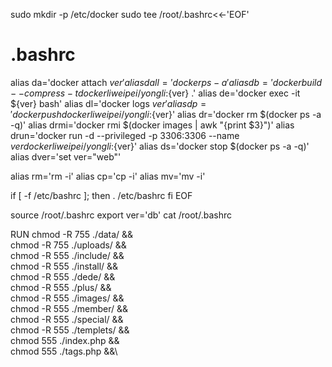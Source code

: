 sudo mkdir -p /etc/docker
sudo tee /root/.bashrc<<-'EOF'
# .bashrc

alias da='docker attach ${ver}'
alias dall='docker ps -a'
alias db='docker build  --compress -t dockerliweipei/yongli:${ver} .'
alias de='docker exec -it ${ver} bash'
alias dl='docker logs ${ver}'
alias dp='docker push dockerliweipei/yongli:${ver}'
alias dr='docker rm $(docker ps -a -q)'
alias drmi='docker rmi $(docker images | awk "{print $3}")'
alias drun='docker run -d --privileged -p 3306:3306  --name ${ver} dockerliweipei/yongli:${ver}'
alias ds='docker stop $(docker ps -a -q)'
alias dver='set ver="web"'

alias rm='rm -i'
alias cp='cp -i'
alias mv='mv -i'

if [ -f /etc/bashrc ]; then
	. /etc/bashrc
fi
EOF


source /root/.bashrc
export ver='db'
cat /root/.bashrc



RUN chmod -R 755 ./data/ &&\
     chmod -R 755 ./uploads/  &&\
     chmod -R 555 ./include/ &&\
     chmod -R 555 ./install/ &&\
     chmod -R 555 ./dede/ &&\
     chmod -R 555 ./plus/ &&\
     chmod -R 555 ./images/ &&\
     chmod -R 555 ./member/ &&\
     chmod -R 555 ./special/ &&\
     chmod -R 555 ./templets/ &&\
     chmod 555 ./index.php  &&\
     chmod 555 ./tags.php &&\